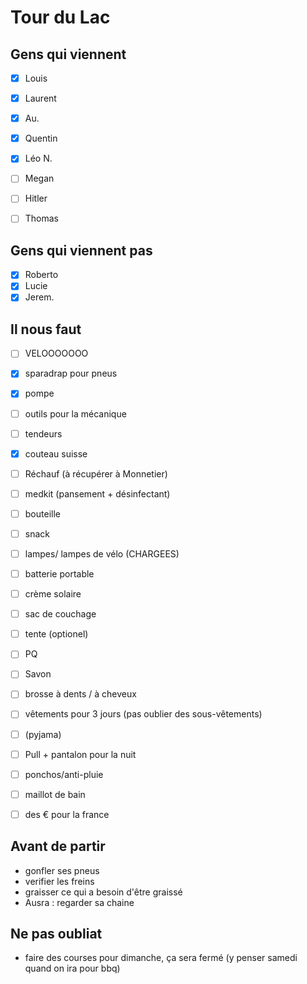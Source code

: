 Tour du Lac
===========


Gens qui viennent
----------------
- [x]	Louis
- [x]	Laurent
- [x]	Au.
- [x]	Quentin
- [x]	Léo N.
- [ ]	Megan
- [ ]	Hitler
- [ ]	Thomas


Gens qui viennent pas 
----------------
- [x]	Roberto
- [x]	Lucie
- [x]	Jerem.

Il nous faut
------------

- [ ] VELOOOOOOO
- [x] sparadrap pour pneus
- [x] pompe 
- [ ] outils pour la mécanique
- [ ] tendeurs

- [x] couteau suisse
- [ ] Réchauf (à récupérer à Monnetier)
- [ ] medkit (pansement + désinfectant)
- [ ] bouteille
- [ ] snack
- [ ] lampes/ lampes de vélo (CHARGEES)
- [ ] batterie portable
- [ ] crème solaire

- [ ] sac de couchage
- [ ] tente (optionel)

- [ ] PQ
- [ ] Savon
- [ ] brosse à dents / à cheveux

- [ ] vêtements pour 3 jours (pas oublier des sous-vêtements)
- [ ] (pyjama)
- [ ] Pull + pantalon pour la nuit
- [ ] ponchos/anti-pluie
- [ ] maillot de bain

- [ ] des € pour la france

Avant de partir
---------------

- gonfler ses pneus
- verifier les freins 
- graisser ce qui a besoin d'être graissé
- Ausra : regarder sa chaine


Ne pas oubliat
--------------

- faire des courses pour dimanche, ça sera fermé (y penser samedi quand on ira pour bbq)

